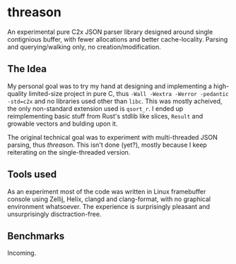 # threason
An experimental pure C2x JSON parser library designed around single contignious buffer, with fewer allocations and better cache-locality. 
Parsing and querying/walking only, no creation/modification.

## The Idea
My personal goal was to try my hand at designing and implementing a high-quality limited-size project in pure C, thus `-Wall -Wextra -Werror -pedantic -std=c2x` and no libraries used other than `libc`.
This was mostly acheived, the only non-standard extension used is `qsort_r`.
I ended up reimplementing basic stuff from Rust's stdlib like slices, `Result` and growable vectors and bulding upon it.

The original technical goal was to experiment with multi-threaded JSON parsing, thus *threa*son.
This isn't done (yet?), mostly because I keep reiterating on the single-threaded version.

## Tools used
As an experiment most of the code was written in Linux framebuffer console using Zellij, Helix, clangd and clang-format, with no graphical environment whatsoever.
The experience is surprisingly pleasant and unsurprisingly disctraction-free.

## Benchmarks
Incoming.
